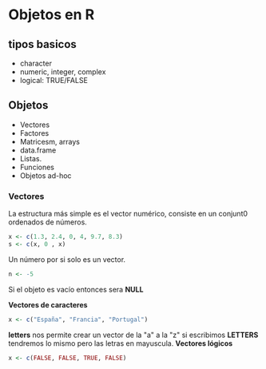 # Objetos en R
## tipos basicos
- character
- numeric, integer, complex
- logical: TRUE/FALSE

## Objetos
- Vectores
- Factores
- Matricesm, arrays 
- data.frame
- Listas.
- Funciones
- Objetos ad-hoc

### Vectores
La estructura más simple es el vector numérico, consiste en un conjunt0 ordenados de números.

``` R
x <- c(1.3, 2.4, 0, 4, 9.7, 8.3)
s <- c(x, 0 , x)
```

Un número por si solo es un vector.
``` R
n <- -5
```

Si el objeto es vacío entonces sera __NULL__

__Vectores de caracteres__ 
``` R
x <- c("España", "Francia", "Portugal")
```
__letters__
nos permite crear un vector de la "a" a la "z"
si escribimos __LETTERS__ tendremos lo mismo pero las letras en mayuscula.
__Vectores lógicos__ 
``` R
x <- c(FALSE, FALSE, TRUE, FALSE)
```

